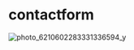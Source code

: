 # contactform
![photo_6210602283331336594_y](https://github.com/snehat123/contactform/assets/138353664/557d45ab-54b6-49be-8e2e-bec0a43a8c3b)

